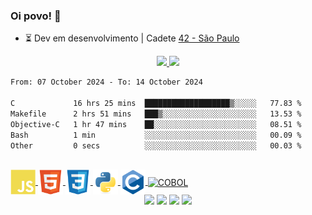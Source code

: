 ### Oi povo! 👋

- ⏳ Dev em desenvolvimento | Cadete <a href = "https://www.42sp.org.br/"> 42 - São Paulo </a>
<!---
- 🔭 I’m currently working on ...
- 🌱 I’m currently learning ...
- 👯 I’m looking to collaborate on ...
- 🤔 I’m looking for help with ...
- 💬 Ask me about ...
- 📫 How to reach me: ...
- 😄 Pronouns: ...
- ⚡ Fun fact: ...
--->

<div align="center">
  <a href="https://www.linkedin.com/in/viniciusslima/" target="_blank" rel="noopener noreferrer">
    <img height="160em" src="https://github-readme-stats.vercel.app/api?username=vinislima&show_icons=true&theme=dracula&include_all_commits=true&count_private=true"/>
    <img height="160em" src="https://github-readme-stats.vercel.app/api/top-langs/?username=vinislima&layout=compact&langs_count=7&theme=dracula"/>
  </a>
</div>
<div height="320em">
<!--START_SECTION:waka-->

```txt
From: 07 October 2024 - To: 14 October 2024

C             16 hrs 25 mins  ███████████████████▒░░░░░   77.83 %
Makefile      2 hrs 51 mins   ███▒░░░░░░░░░░░░░░░░░░░░░   13.53 %
Objective-C   1 hr 47 mins    ██░░░░░░░░░░░░░░░░░░░░░░░   08.51 %
Bash          1 min           ░░░░░░░░░░░░░░░░░░░░░░░░░   00.09 %
Other         0 secs          ░░░░░░░░░░░░░░░░░░░░░░░░░   00.03 %
```

<!--END_SECTION:waka-->
</div>
<div style="display: inline_block"><br>
  <a href="https://developer.mozilla.org/en-US/docs/Web/JavaScript" target="_blank">  
    <img align="center" alt="JavaScript" height="40" width="40" src="https://raw.githubusercontent.com/devicons/devicon/master/icons/javascript/javascript-plain.svg">
  </a>
  <a href="https://developer.mozilla.org/en-US/docs/Glossary/HTML5" target="_blank">
    <img align="center" alt="HTML5" height="40" width="40" src="https://raw.githubusercontent.com/devicons/devicon/master/icons/html5/html5-original.svg">
  </a>
  <a href="https://developer.mozilla.org/en-US/docs/Web/CSS" target="_blank">
    <img align="center" alt="CSS3" height="40" width="40" src="https://raw.githubusercontent.com/devicons/devicon/master/icons/css3/css3-original.svg">
  </a>
  <a href="https://www.python.org" target="_blank">
    <img align="center" alt="Python" height="40" width="40" src="https://raw.githubusercontent.com/devicons/devicon/master/icons/python/python-original.svg">
  </a>
  <a href="https://www.freecodecamp.org/news/what-is-the-c-programming-language-beginner-tutorial/" target="_blank">
    <img align="center" alt="C" height="40" width="40" src="https://raw.githubusercontent.com/devicons/devicon/master/icons/c/c-original.svg">
  </a>
  <a href="https://www.ibm.com/docs/pt-br/i/7.1?topic=languages-cobol" target="_blank">
    <img align="center" alt="COBOL" height="40" width="40" src="https://cdn.icon-icons.com/icons2/2107/PNG/512/file_type_cobol_icon_130684.png">
  </a>
</div>
<div align="center"> 
  <a href="https://instagram.com/vinislima" target="_blank"><img src="https://img.shields.io/badge/-Instagram-%23E4405F?style=for-the-badge&logo=instagram&logoColor=white" target="_blank"></a>
  <a href="https://www.twitch.tv/vinislima" target="_blank"><img src="https://img.shields.io/badge/Twitch-9146FF?style=for-the-badge&logo=twitch&logoColor=white" target="_blank"></a>
  <a href="mailto:vinislima@gmail.com"><img src="https://img.shields.io/badge/-Gmail-%23333?style=for-the-badge&logo=gmail&logoColor=white" target="_blank"></a>
  <a href="https://www.linkedin.com/in/viniciusslima/" target="_blank"><img src="https://img.shields.io/badge/-LinkedIn-%230077B5?style=for-the-badge&logo=linkedin&logoColor=white" target="_blank"></a> 
</div>

